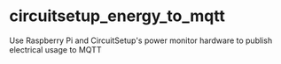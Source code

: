 # circuitsetup_energy_to_mqtt
Use Raspberry Pi and CircuitSetup's power monitor hardware to publish electrical usage to MQTT
